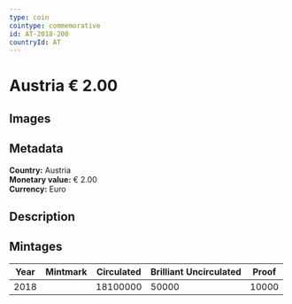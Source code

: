 ```yaml
---
type: coin
cointype: commemorative
id: AT-2018-200
countryId: AT
---
```


# Austria € 2.00

## Images


## Metadata

**Country:** Austria\
**Monetary value:** € 2.00\
**Currency:** Euro

## Description


## Mintages

| Year | Mintmark | Circulated | Brilliant Uncirculated | Proof |
| ---- | -------- | ---------- | ---------------------- | ----- |
| 2018 |  | 18100000| 50000 | 10000 |
